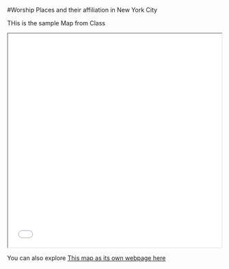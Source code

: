 #Worship Places and their affiliation in New York City

THis is the sample Map from Class

<iframe src='nyc_map.html' width = '500' height = '500'></iframe>

You can also explore [This map as its own webpage here](nyc_map.html)
